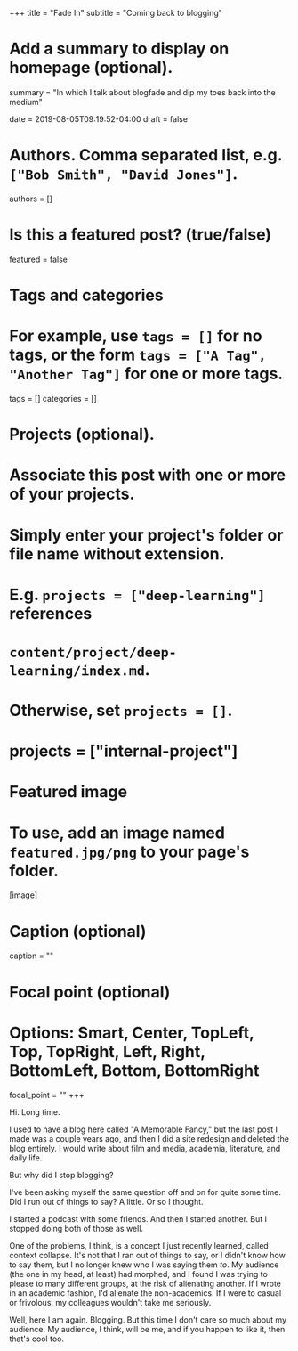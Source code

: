 +++
title = "Fade In"
subtitle = "Coming back to blogging"

# Add a summary to display on homepage (optional).
summary = "In which I talk about blogfade and dip my toes back into the medium"

date = 2019-08-05T09:19:52-04:00
draft = false

# Authors. Comma separated list, e.g. `["Bob Smith", "David Jones"]`.
authors = []

# Is this a featured post? (true/false)
featured = false

# Tags and categories
# For example, use `tags = []` for no tags, or the form `tags = ["A Tag", "Another Tag"]` for one or more tags.
tags = []
categories = []

# Projects (optional).
#   Associate this post with one or more of your projects.
#   Simply enter your project's folder or file name without extension.
#   E.g. `projects = ["deep-learning"]` references
#   `content/project/deep-learning/index.md`.
#   Otherwise, set `projects = []`.
# projects = ["internal-project"]

# Featured image
# To use, add an image named `featured.jpg/png` to your page's folder.
[image]
  # Caption (optional)
  caption = ""

  # Focal point (optional)
  # Options: Smart, Center, TopLeft, Top, TopRight, Left, Right, BottomLeft, Bottom, BottomRight
  focal_point = ""
+++

Hi. Long time.

I used to have a blog here called "A Memorable Fancy," but the last post I made was a couple years ago, and then I did a site redesign and deleted the blog entirely. I would write about film and media, academia, literature, and daily life.

But why did I stop blogging?

I've been asking myself the same question off and on for quite some time. Did I run out of things to say? A little. Or so I thought.

I started a podcast with some friends. And then I started another. But I stopped doing both of those as well.

One of the problems, I think, is a concept I just recently learned, called context collapse. It's not that I ran out of things to say, or I didn't know how to say them, but I no longer knew who I was saying them _to_. My audience (the one in my head, at least) had morphed, and I found I was trying to please to many different groups, at the risk of alienating another. If I wrote in an academic fashion, I'd alienate the non-academics. If I were to casual or frivolous, my colleagues wouldn't take me seriously.

Well, here I am again. Blogging. But this time I don't care so much about my audience. My audience, I think, will be me, and if you happen to like it, then that's cool too.
